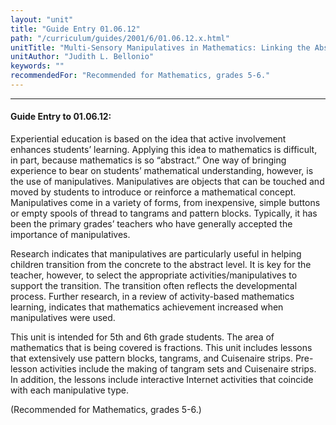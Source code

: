 ```yaml
---
layout: "unit"
title: "Guide Entry 01.06.12"
path: "/curriculum/guides/2001/6/01.06.12.x.html"
unitTitle: "Multi-Sensory Manipulatives in Mathematics: Linking the Abstract to the Concrete"
unitAuthor: "Judith L. Bellonio"
keywords: ""
recommendedFor: "Recommended for Mathematics, grades 5-6."
---
```

<body>
<hr/>
<h4>
Guide Entry to 01.06.12:
</h4>
<p>
Experiential education is based on the idea that active involvement enhances students’ learning. Applying this idea to mathematics is difficult, in part, because mathematics is so “abstract.” One way of bringing experience to bear on students’ mathematical understanding, however, is the use of manipulatives. Manipulatives are objects that can be touched and moved by students to introduce or reinforce a mathematical concept. Manipulatives come in a variety of forms, from inexpensive, simple buttons or empty spools of thread to tangrams and pattern blocks. Typically, it has been the primary grades’ teachers who have generally accepted the importance of manipulatives.
</p>
<p>
Research indicates that manipulatives are particularly useful in helping children transition from the concrete to the abstract level. It is key for the teacher, however, to select the appropriate activities/manipulatives to support the transition. The transition often reflects the developmental process. Further research, in a review of activity-based mathematics learning, indicates that mathematics achievement increased when manipulatives were used.
</p>
<p>
This unit is intended for 5th and 6th grade students. The area of mathematics that is being covered is fractions. This unit includes lessons that extensively use pattern blocks, tangrams, and Cuisenaire strips. Pre-lesson activities include the making of tangram sets and Cuisenaire strips. In addition, the lessons include interactive Internet activities that coincide with each manipulative type.
</p>
<p>
(Recommended for Mathematics, grades 5-6.)
</p>
</body>